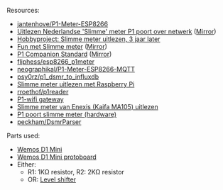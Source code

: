 Resources:

* [jantenhove/P1-Meter-ESP8266](https://github.com/jantenhove/P1-Meter-ESP8266)
* [Uitlezen Nederlandse 'Slimme' meter P1 poort over netwerk](https://developers.nl/blog/10/uitlezen-nederlandse-slimme-meter-p1-poort-over-netwerk) ([Mirror](https://archive.is/WGLrx))
* [Hobbyproject: Slimme meter uitlezen, 3 jaar later](https://infi.nl/nieuws/hobbyproject-slimme-meter-uitlezen-3-jaar-later/)
* [Fun met Slimme meter](http://compuron.nl/IoT/meter/index.html) ([Mirror](compuron.png))
* [P1 Companion Standard](https://www.netbeheernederland.nl/_upload/Files/Slimme_meter_15_a727fce1f1.pdf) ([Mirror](Slimme_meter_15_a727fce1f1.pdf))
* [fliphess/esp8266_p1meter](https://github.com/fliphess/esp8266_p1meter)
* [neographikal/P1-Meter-ESP8266-MQTT](https://github.com/neographikal/P1-Meter-ESP8266-MQTT)
* [psy0rz/p1_dsmr_to_influxdb](https://github.com/psy0rz/p1_dsmr_to_influxdb/blob/master/p1_to_influxdb.py)
* [Slimme meter uitlezen met Raspberry Pi](http://gejanssen.com/howto/Slimme-meter-uitlezen/)
* [rroethof/p1reader](https://github.com/rroethof/p1reader/)
* [P1-wifi gateway](http://romix.macuser.nl/software.html)
* [Slimme meter van Enexis (Kaifa MA105) uitlezen](http://blog.regout.info/category/slimmeter/)
* [P1 poort slimme meter (hardware)](http://domoticx.com/p1-poort-slimme-meter-hardware/)
* [peckham/DsmrParser](https://github.com/peckham/DsmrParser)

Parts used:

* [Wemos D1 Mini](https://www.aliexpress.com/item/1005001817679736.html)
* [Wemos D1 Mini protoboard](https://www.aliexpress.com/item/1005001817679736.html)
* Either:
  * R1: 1KΩ resistor, R2: 2KΩ resistor
  * OR: [Level shifter](https://www.aliexpress.com/item/4000587260340.html)
